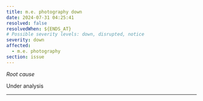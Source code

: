 ```yaml
---
title: m.e. photography down
date: 2024-07-31 04:25:41
resolved: false
resolvedWhen: ${ENDS_AT}
# Possible severity levels: down, disrupted, notice
severity: down
affected:
  - m.e. photography
section: issue
---
```


*Root cause*

Under analysis

---


